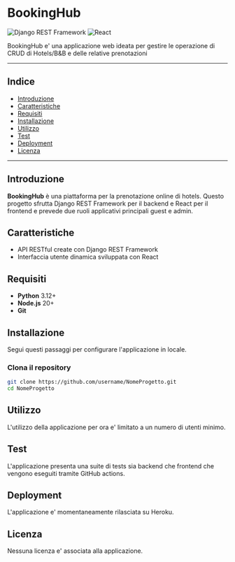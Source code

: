 # BookingHub

![Django REST Framework](https://img.shields.io/badge/Django%20REST%20Framework-3.12+-brightgreen)
![React](https://img.shields.io/badge/React-17+-brightgreen)

BookingHub e' una applicazione web ideata per gestire le operazione di CRUD di Hotels/B&B e delle relative prenotazioni

---

## Indice

- [Introduzione](#introduzione)
- [Caratteristiche](#caratteristiche)
- [Requisiti](#requisiti)
- [Installazione](#installazione)
- [Utilizzo](#utilizzo)
- [Test](#test)
- [Deployment](#deployment)
- [Licenza](#licenza)

---

## Introduzione

**BookingHub** è una piattaforma per la prenotazione online di hotels. Questo progetto sfrutta Django REST Framework per il backend e React per il frontend e prevede due ruoli applicativi principali guest e admin.

## Caratteristiche

- API RESTful create con Django REST Framework
- Interfaccia utente dinamica sviluppata con React

## Requisiti

- **Python** 3.12+
- **Node.js** 20+
- **Git**

## Installazione

Segui questi passaggi per configurare l'applicazione in locale.

### Clona il repository

```bash
git clone https://github.com/username/NomeProgetto.git
cd NomeProgetto
```

## Utilizzo

L'utilizzo della applicazione per ora e' limitato a un numero di utenti minimo.

## Test

L'applicazione presenta una suite di tests sia backend che frontend che vengono eseguiti tramite GitHub actions.

## Deployment

L'applicazione e' momentaneamente rilasciata su Heroku.

## Licenza

Nessuna licenza e' associata alla applicazione.